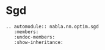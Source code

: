# Sgd

```{eval-rst}
.. automodule:: nabla.nn.optim.sgd
   :members:
   :undoc-members:
   :show-inheritance:
```
